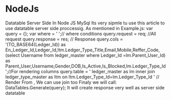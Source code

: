 # NodeJs
Datatable Server Side In Node JS MySql
Its very sipmle tu use this article to use datatable server side proccessig. As mentioned in Example.js:
var query = {};
    var where = ' ';// where conditions
    query.request = req; //All request
    query.response = res; // Response
    query.cols = '(TO_BASE64(Ledger_Id)) as En_Ledger_Id,Ledger_Id,ltm.Ledger_Type_Title,Email,Mobile,Reffer_Code, (select Username from ledger_master  where Ledger_Id =lm.Parent_User_Id) as Parent_User,Username,Gender,DOB,Is_Active,Is_Blocked,lm.Ledger_Type_Id';//For rendering columns
    query.table = ' ledger_master as lm inner join ledger_type_master as ltm on ltm.Ledger_Type_Id=lm.Ledger_Type_Id ' // Render From , We can use join too
    Finaly we will call:
    DataTables.Generate(query);
    It will create  response very well as server side datatable
